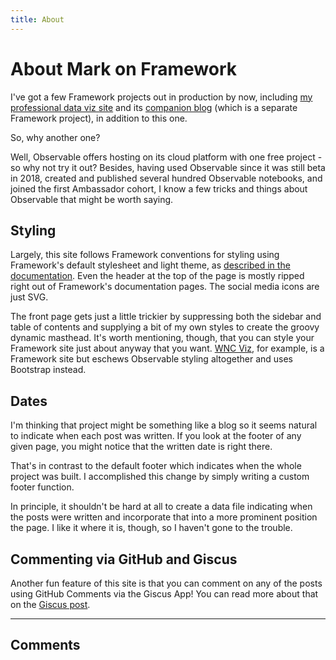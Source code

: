 ```yaml
---
title: About
---
```


<h1>About Mark on Framework</h1>

I've got a few Framework projects out in production by now, including [my professional data viz site](https://wncviz.com) and its [companion blog](https://blog.wncviz.com) (which is a separate Framework project), in addition to this one.

So, why another one?

Well, Observable offers hosting on its cloud platform with one free project - so why not try it out? Besides, having used Observable since it was still beta in 2018, created and published several hundred Observable notebooks, and joined the first Ambassador cohort, I know a few tricks and things about Observable that might be worth saying.

## Styling

Largely, this site follows Framework conventions for styling using Framework's default stylesheet and light theme, as [described in the documentation](https://observablehq.com/framework/themes). Even the header at the top of the page is mostly ripped right out of Framework's documentation pages. The social media icons are just SVG.

The front page gets just a little trickier by suppressing both the sidebar and table of contents and supplying a bit of my own styles to create the groovy dynamic masthead. It's worth mentioning, though, that you can style your Framework site just about anyway that you want. [WNC Viz](https://wncviz.com), for example, is a Framework site but eschews Observable styling altogether and uses Bootstrap instead.

## Dates

I'm thinking that project might be something like a blog so it seems natural to indicate when each post was written. If you look at the footer of any given page, you might notice that the written date is right there.

That's in contrast to the default footer which indicates when the whole project was built. I accomplished this change by simply writing a custom footer function.

In principle, it shouldn't be hard at all to create a data file indicating when the posts were written and incorporate that into a more prominent position the page. I like it where it is, though, so I haven't gone to the trouble.

## Commenting via GitHub and Giscus

Another fun feature of this site is that you can comment on any of the posts using GitHub Comments via the Giscus App! You can read more about that on the [Giscus post](/posts/Giscus/).

---

## Comments

<script src="https://giscus.app/client.js"
  data-repo="mcmcclur/MarkOnFramework"
  data-repo-id="R_kgDOM1U_mw"
  data-category="Blog Comments"
  data-category-id="DIC_kwDOM1U_m84CisbR"
  data-mapping="title"
  data-strict="0"
  data-reactions-enabled="1"
  data-emit-metadata="0"
  data-input-position="top"
  data-theme="light"
  data-lang="en"
  crossorigin="anonymous"
  async>
</script>
